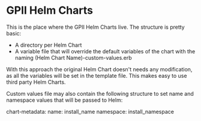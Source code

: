 GPII Helm Charts
================

This is the place where the GPII Helm Charts live. The structure is pretty
basic:

- A directory per Helm Chart
- A variable file that will override the default variables of the chart with the naming (Helm Chart Name)-custom-values.erb

With this approach the original Helm Chart doesn't needs any modification, as
all the variables will be set in the template file. This makes easy to use third
party Helm Charts.

Custom values file may also contain the following structure to set name and namespace values that will be passed to Helm:

chart-metadata:
  name: install_name
  namespace: install_namespace
